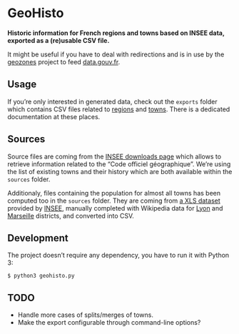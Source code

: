 # GeoHisto

**Historic information for French regions and towns based on INSEE data, exported as a (re)usable CSV file.**

It might be useful if you have to deal with redirections and is in use by the [geozones](https://github.com/etalab/geozones) project to feed [data.gouv.fr](http://www.data.gouv.fr/fr/).


## Usage

If you’re only interested in generated data, check out the `exports` folder which contains CSV files related to [regions](exports/regions/) and [towns](exports/towns/). There is a dedicated documentation at these places.


## Sources

Source files are coming from the [INSEE downloads page](http://www.insee.fr/fr/methodes/nomenclatures/cog/telechargement.asp) which allows to retrieve information related to the “Code officiel géographique”. We’re using the list of existing towns and their history which are both available within the `sources` folder.

Additionaly, files containing the population for almost all towns has been computed too in the `sources` folder. They are coming from [a XLS dataset](http://www.insee.fr/fr/ppp/bases-de-donnees/recensement/populations-legales/pages2015/zip/HIST_POP_COM_RP13.zip) provided by  [INSEE](http://www.insee.fr/fr/ppp/bases-de-donnees/recensement/populations-legales/), manually completed with Wikipedia data for [Lyon](https://fr.wikipedia.org/wiki/Arrondissements_de_Lyon) and [Marseille](https://fr.wikipedia.org/wiki/Secteurs_et_arrondissements_de_Marseille) districts, and converted into CSV.


## Development

The project doesn’t require any dependency, you have to run it with Python 3:

    $ python3 geohisto.py


## TODO

* Handle more cases of splits/merges of towns.
* Make the export configurable through command-line options?
